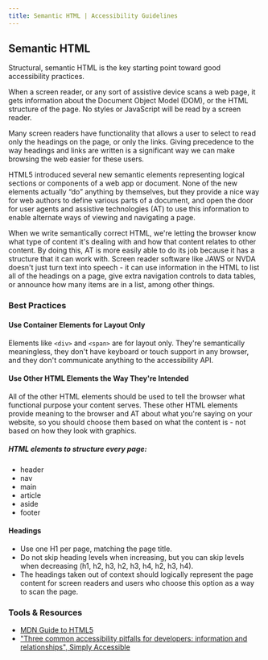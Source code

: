 ```yaml
---
title: Semantic HTML | Accessibility Guidelines
---
```

## Semantic HTML

Structural, semantic HTML is the key starting point toward good accessibility practices.

When a screen reader, or any sort of assistive device scans a web page, it gets information about the Document Object Model (DOM), or the HTML structure of the page. No styles or JavaScript will be read by a screen reader.

Many screen readers have functionality that allows a user to select to read only the headings on the page, or only the links. Giving precedence to the way headings and links are written is a significant way we can make browsing the web easier for these users.

HTML5 introduced several new semantic elements representing logical sections or components of a web app or document. None of the new elements actually “do” anything by themselves, but they provide a nice way for web authors to define various parts of a document, and open the door for user agents and assistive technologies (AT) to use this information to enable alternate ways of viewing and navigating a page.

When we write semantically correct HTML, we're letting the browser know what type of content it's dealing with and how that content relates to other content. By doing this, AT is more easily able to do its job because it has a structure that it can work with. Screen reader software like JAWS or NVDA doesn't just turn text into speech - it can use information in the HTML to list all of the headings on a page, give extra navigation controls to data tables, or announce how many items are in a list, among other things.

### Best Practices

#### Use Container Elements for Layout Only

Elements like `<div>` and `<span>` are for layout only. They're semantically meaningless, they don't have keyboard or touch support in any browser, and they don't communicate anything to the accessibility API.

#### Use Other HTML Elements the Way They're Intended

All of the other HTML elements should be used to tell the browser what functional purpose your content serves. These other HTML elements provide meaning to the browser and AT about what you're saying on your website, so you should choose them based on what the content is - not based on how they look with graphics.

##### HTML elements to structure every page:
* header
* nav
* main
* article
* aside
* footer

#### Headings
* Use one H1 per page, matching the page title.
* Do not skip heading levels when increasing, but you can skip levels when decreasing (h1, h2, h3, h2, h3, h4, h2, h3, h4).
* The headings taken out of context should logically represent the page content for screen readers and users who choose this option as a way to scan the page.

### Tools & Resources
* [MDN Guide to HTML5](https://developer.mozilla.org/en-US/docs/Web/Guide/HTML/HTML5)
* ["Three common accessibility pitfalls for developers: information and relationships", Simply Accessible](http://simplyaccessible.com/article/pitfalls-info-relationships/)
